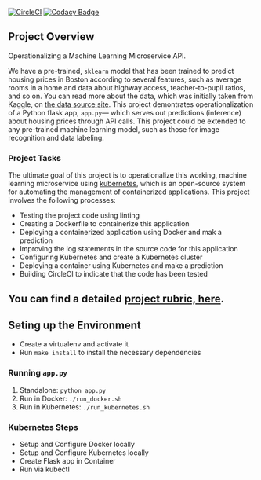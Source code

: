 [![CircleCI](https://circleci.com/gh/mudathirlawal/mlops-containerization-with-docker-and-kubernetes.svg?style=shield)](https://circleci.com/gh/mudathirlawal/mlops-containerization-with-docker-and-kubernetes)
[![Codacy Badge](https://app.codacy.com/project/badge/Grade/7369fa844f2345bea983c8c545e16c5e)](https://www.codacy.com/manual/mudathirlawal/mlops-containerization-with-docker-and-kubernetes?utm_source=github.com&amp;utm_medium=referral&amp;utm_content=mudathirlawal/mlops-containerization-with-docker-and-kubernetes&amp;utm_campaign=Badge_Grade)

## Project Overview
Operationalizing a Machine Learning Microservice API. 

We have a pre-trained, `sklearn` model that has been trained to predict housing prices in Boston according to several features, such as average rooms in a home and data about highway access, teacher-to-pupil ratios, and so on. You can read more about the data, which was initially taken from Kaggle, on [the data source site](https://www.kaggle.com/c/boston-housing). This project demontrates operationalization of a Python flask app, `app.py`— which serves out predictions (inference) about housing prices through API calls. This project could be extended to any pre-trained machine learning model, such as those for image recognition and data labeling.

### Project Tasks

The ultimate goal of this project is to operationalize this working, machine learning microservice using [kubernetes](https://kubernetes.io/), which is an open-source system for automating the management of containerized applications. This project involves the following processes:
* Testing the project code using linting
* Creating a Dockerfile to containerize this application
* Deploying a containerized application using Docker and mak a prediction
* Improving the log statements in the source code for this application
* Configuring Kubernetes and create a Kubernetes cluster
* Deploying a container using Kubernetes and make a prediction
* Building CircleCI to indicate that the code has been tested

You can find a detailed [project rubric, here](https://review.udacity.com/#!/rubrics/2576/view).
---

## Seting up the Environment

* Create a virtualenv and activate it
* Run `make install` to install the necessary dependencies

### Running `app.py`

1. Standalone:  `python app.py`
2. Run in Docker:  `./run_docker.sh`
3. Run in Kubernetes:  `./run_kubernetes.sh`

### Kubernetes Steps

* Setup and Configure Docker locally
* Setup and Configure Kubernetes locally
* Create Flask app in Container
* Run via kubectl

